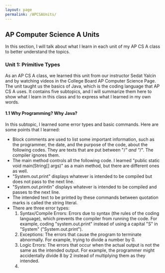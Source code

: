 ```yaml
---
layout: page
permalink: /APCSAUnits/
---
```


## AP Computer Science A Units
In this section, I will talk about what I learn in each unit of my AP CS A class to better understand the topics.

### Unit 1: Primitive Types
As an AP CS A class, we learned this unit from our instructor Sedat Yalcin and by watching videos in the College Board AP Computer Science Page. The unit taught us the basics of Java, which is the coding language that AP CS A uses. It contains five subtopics, and I will summarize them here to show what I learn in this class and to express what I learned in my own words. 

#### 1.1 Why Programming? Why Java?
In this subtopic, I learned some error types and basic commands. Here are some points that I learned: 
* Block comments are used to list some important information, such as the programmer, the date, and the purpose of the code, about the following codes. They are texts that are put between "/*" and "*/". The compiler ignores them.
* The main method controls all the following code. I learned "public static void main(String[] args)" as a main method, but there are different ones as well.
* "System.out.print" displays whatever is intended to be compiled but does not pass to the next line.
* "System.out.println" displays whatever is intended to be compiled and passes to the next line.
* The intended text to be printed by these commands between quotation marks is called the string literal.
* There are three error types:
  1. Syntax/Compile Errors: Errors due to syntax (the rules of the coding language), which prevents the compiler from running the code. For example, coding "system.out.print" instead of using a capital "S" in "System" ("System.out.print").
  2. Exceptions: The errors that cause the program to terminate abnormally. For example, trying to divide a number by 0.
  3. Logic Errors: The errors that occur when the actual output is not the same as the intended output. For example, the programmer might accidentally divide 8 by 2 instead of multiplying them as they intended.
  4. 

